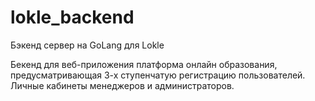 # lokle_backend
Бэкенд сервер на GoLang для Lokle

Бекенд для веб-приложения платформа онлайн образования, предусматривающая 3-х ступенчатую регистрацию пользователей. Личные кабинеты менеджеров и администраторов.
